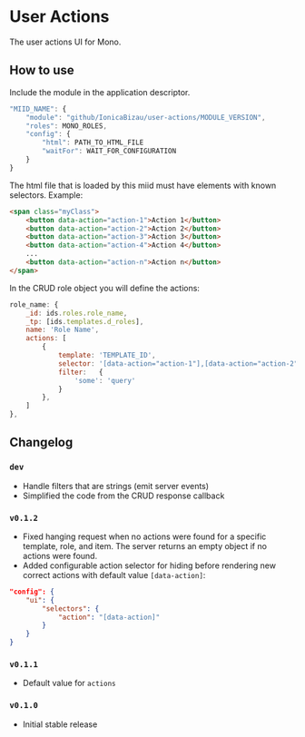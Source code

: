 User Actions
============

The user actions UI for Mono.

## How to use

Include the module in the application descriptor.

```js
"MIID_NAME": {
    "module": "github/IonicaBizau/user-actions/MODULE_VERSION",
    "roles": MONO_ROLES,
    "config": {
        "html": PATH_TO_HTML_FILE
        "waitFor": WAIT_FOR_CONFIGURATION
    }
}
```

The html file that is loaded by this miid must have elements with known selectors. Example:

```html
<span class="myClass">
    <button data-action="action-1">Action 1</button>
    <button data-action="action-2">Action 2</button>
    <button data-action="action-3">Action 3</button>
    <button data-action="action-4">Action 4</button>
    ...
    <button data-action="action-n">Action n</button>
</span>
```

In the CRUD role object you will define the actions:

```js
role_name: {
    _id: ids.roles.role_name,
    _tp: [ids.templates.d_roles],
    name: 'Role Name',
    actions: [
        {
            template: 'TEMPLATE_ID',
            selector: '[data-action="action-1"],[data-action="action-2"]',
            filter:   {
                'some': 'query'
            }
        },
    ]
},
```

## Changelog

### `dev`
 - Handle filters that are strings (emit server events)
 - Simplified the code from the CRUD response callback

### `v0.1.2`
 - Fixed hanging request when no actions were found for a specific template, role, and item. The server returns an empty object if no actions were found.
 - Added configurable action selector for hiding before rendering new correct actions with default value `[data-action]`:

```json
"config": {
    "ui": {
        "selectors": {
            "action": "[data-action]"
        }
    }
}
```

### `v0.1.1`
 - Default value for `actions`

### `v0.1.0`
 - Initial stable release
